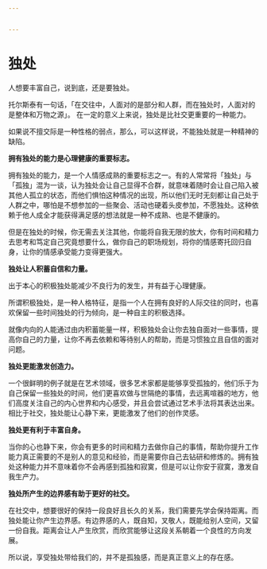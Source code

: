 ```yaml
---


---
```


# 独处

人想要丰富自己，说到底，还是要独处。

托尔斯泰有一句话，「在交往中，人面对的是部分和人群，而在独处时，人面对的是整体和万物之源」。
在一定的意义上来说，独处是比社交更重要的一种能力。

如果说不擅交际是一种性格的弱点，那么，可以这样说，不能独处就是一种精神的缺陷。

**拥有独处的能力是心理健康的重要标志。**

拥有独处的能力，是一个人情感成熟的重要标志之一。有的人常常将「独处」与「孤独」混为一谈，认为独处会让自己显得不合群，就意味着随时会让自己陷入被其他人孤立的状态，而他们惧怕这种情况的出现，所以他们无时无刻都让自己处于人群之中，哪怕是不想参加的一些聚会、活动也硬着头皮参加，不愿独处。这种依赖于他人成全才能获得满足感的想法就是一种不成熟、也是不健康的。

但是在独处的时候，你无需去关注其他，你能将自我无限的放大，你有时间和精力去思考和笃定自己究竟想要什么，做你自己的职场规划，将你的情感寄托回归自身，让你的情感承受能力变得更强大。

**独处让人积蓄自信和力量。**

出于本心的积极独处能减少不良行为的发生，并有益于心理健康。

所谓积极独处，是一种人格特征，是指一个人在拥有良好的人际交往的同时，也喜欢保留一些时间独处的行为倾向，是一种自主的积极选择。

就像内向的人能通过由内积蓄能量一样，积极独处会让你去独自面对一些事情，提高你自己的力量，让你不再去依赖和等待别人的帮助，而是习惯独立且自信的面对问题。

**独处更能激发创造力。**

一个很鲜明的例子就是在艺术领域，很多艺术家都是能够享受孤独的，他们乐于为自己保留一些独处的时间，他们更喜欢做与世隔绝的事情，去远离喧器的地方，他们高度关注自己的内心世界和内心感受，并且会尝试通过艺术手法将其表达出来。相比于社交，独处能让心静下来，更能激发了他们的创作灵感。

**独处更有利于丰富自身。**

当你的心也静下来，你会有更多的时间和精力去做你自己的事情，帮助你提升工作能力真正需要的不是别人的意见和经验，而是需要你自己去钻研和修炼的。拥有独处这种能力并不意味着你不会再感到孤独和寂寞，但是可以让你安于寂寞，激发自我生产力。

**独处所产生的边界感有助于更好的社交。**

在社交中，想要很好的保持一段良好且长久的关系，我们需要先学会保持距离。而独处能让你产生边界感。有边界感的人，既自知，叉敬人，既能给别人空间，又留一份自我。距离会让人产生欣赏，而欣赏能够让这段关系朝着一个良性的方向发展。

所以说，享受独处带给我们的，并不是孤独感，而是真正意义上的存在感。
